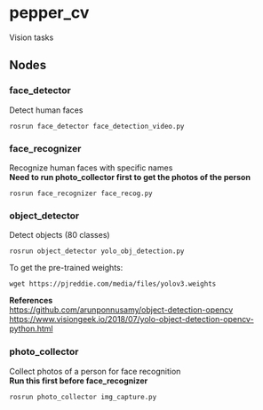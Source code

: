 # pepper_cv
Vision tasks  
  
## Nodes

### face_detector  
Detect human faces  
```
rosrun face_detector face_detection_video.py
```

### face_recognizer  
Recognize human faces with specific names  
**Need to run photo_collector first to get the photos of the person**
```
rosrun face_recognizer face_recog.py
```

### object_detector  
Detect objects (80 classes)  
```
rosrun object_detector yolo_obj_detection.py
```
To get the pre-trained weights:
```
wget https://pjreddie.com/media/files/yolov3.weights
```
**References**  
https://github.com/arunponnusamy/object-detection-opencv  
https://www.visiongeek.io/2018/07/yolo-object-detection-opencv-python.html


### photo_collector  
Collect photos of a person for face recognition  
**Run this first before face_recognizer**
```
rosrun photo_collector img_capture.py
```
